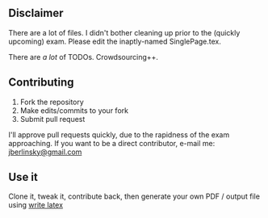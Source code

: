 Disclaimer
----------
There are a lot of files. I didn't bother cleaning up prior to the (quickly upcoming) exam. Please edit the inaptly-named SinglePage.tex.

There are _a lot_ of TODOs. Crowdsourcing++.

Contributing
------------

1. Fork the repository
2. Make edits/commits to your fork
3. Submit pull request

I'll approve pull requests quickly, due to the rapidness of the exam approaching. If you want to be a direct contributor, e-mail me: jberlinsky@gmail.com

Use it
------
Clone it, tweak it, contribute back, then generate your own PDF / output file using [write latex](https://www.writelatex.com/)

